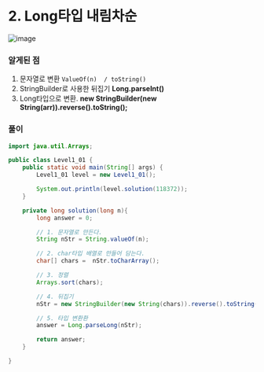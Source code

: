 # 2. Long타입  내림차순

![image](https://user-images.githubusercontent.com/33523029/122936307-02381e80-d3ac-11eb-8713-fb9aa9ddbd25.png)

### 알게된 점

1. 문자열로 변환  `ValueOf(n)  / toString()` 
2. StringBuilder로 사용한 뒤집기  **Long.parseInt()**
3. Long타입으로 변환.  **new StringBuilder(new String(arr)).reverse().toString();**

### 풀이

```java
import java.util.Arrays;

public class Level1_01 {
    public static void main(String[] args) {
        Level1_01 level = new Level1_01();

        System.out.println(level.solution(118372));
    }

    private long solution(long n){
        long answer = 0;

        // 1. 문자열로 만든다.
        String nStr = String.valueOf(n);

        // 2. char타입 배열로 만들어 담는다.
        char[] chars =  nStr.toCharArray();

        // 3. 정렬
        Arrays.sort(chars);

        // 4. 뒤집기
        nStr = new StringBuilder(new String(chars)).reverse().toString();

        // 5. 타입 변환환
        answer = Long.parseLong(nStr);

        return answer;
    }

}
```
